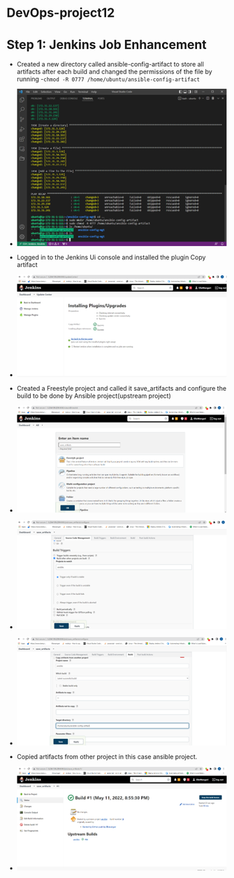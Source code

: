 # DevOps-project12

# Step 1: Jenkins Job Enhancement
- Created a new directory called ansible-config-artifact to store all artifacts after each build and changed the permissions of the file by running 
-`chmod -R 0777 /home/ubuntu/ansible-config-artifact`
-  ![alt text](https://github.com/Ellawangari/DevOps-project12/blob/main/imgs/1.PNG)
- Logged in to the Jenkins Ui console and installed the plugin Copy artifact
- ![alt text](https://github.com/Ellawangari/DevOps-project12/blob/main/imgs/2.PNG)
- Created a Freestyle project and called it save_artifacts and configure the build to be done by Ansible project(upstream project)
- ![alt text](https://github.com/Ellawangari/DevOps-project12/blob/main/imgs/3.PNG)
- ![alt text](https://github.com/Ellawangari/DevOps-project12/blob/main/imgs/4.PNG)
- ![alt text](https://github.com/Ellawangari/DevOps-project12/blob/main/imgs/5.PNG)

- Copied artifacts from other project in this case ansible project.
- ![alt text](https://github.com/Ellawangari/DevOps-project12/blob/main/imgs/6.PNG)

